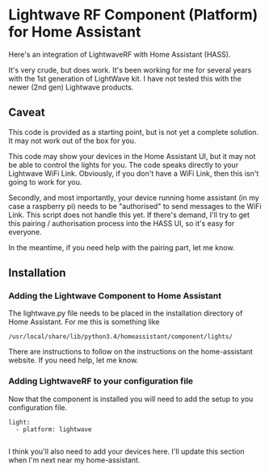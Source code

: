 # Lightwave RF Component (Platform) for Home Assistant
Here's an integration of LightwaveRF with Home Assistant (HASS).

It's very crude, but does work. It's been working for me for several years with the 1st generation of LightWave kit. I have not tested this with the newer (2nd gen) Lightwave products.

## Caveat
This code is provided as a starting point, but is not yet a complete solution. It may not work out of the box for you.

This code may show your devices in the Home Assistant UI, but it may not be able to control the lights for you. The code speaks directly to your Lightwave WiFi Link. Obviously, if you don't have a WiFi Link, then this isn't going to work for you.

Secondly, and most importantly, your device running home assistant (in my case a raspberry pi) needs to be "authorised" to send messages to the WiFi Link. This script does not handle this yet. If there's demand, I'll try to get this pairing / authorisation process into the HASS UI, so it's easy for everyone.

In the meantime, if you need help with the pairing part, let me know.

## Installation
### Adding the Lightwave Component to Home Assistant
The lightwave.py file needs to be placed in the installation directory of Home Assistant. For me this is something like
```
/usr/local/share/lib/python3.4/homeassistant/component/lights/
``` 
There are instructions to follow on the instructions on the home-assistant website. If you need help, let me know.

### Adding LightwaveRF to your configuration file
Now that the component is installed you will need to add the setup to you configuration file.

```
light:
  - platform: lightwave
   
```

I think you'll also need to add your devices here. I'll update this section when I'm next near my home-assistant.
